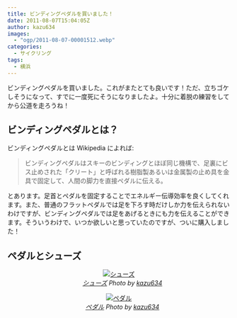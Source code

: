 ```yaml
---
title: ビンディングペダルを買いました！
date: 2011-08-07T15:04:05Z
author: kazu634
images:
  - "ogp/2011-08-07-00001512.webp"
categories:
  - サイクリング
tags:
  - 横浜
---
```

ビンディングペダルを買いました。これがまたとても良いです！ただ、立ちゴケしそうになって、すでに一度死にそうになりましたよ。十分に着脱の練習をしてから公道を走ろうね！

## ビンディングペダルとは？

ビンディングペダルとは Wikipedia によれば:

> ビンディングペダルはスキーのビンディングとほぼ同じ機構で、足裏にビス止めされた「クリート」と呼ばれる樹脂製あるいは金属製の止め具を金具で固定して、人間の脚力を直接ペダルに伝える。

とあります。足首とペダルを固定することでエネルギー伝導効率を良くしてくれます。また、普通のフラットペダルでは足を下ろす時だけしか力を伝えられないわけですが、ビンディングペダルでは足をあげるときにも力を伝えることができます。そういうわけで、いつか欲しいと思っていたのですが、ついに購入しました！

## ペダルとシューズ

<p style="text-align: center;">
<a href="http://www.flickr.com/photos/42332031%40N02/6014140102/" onclick="__gaTracker('send', 'event', 'outbound-article', 'http://www.flickr.com/photos/42332031%40N02/6014140102/', '');" title="シューズ by kazu634, on Flickr"  target="_blank"><img class="flickr_photo aligncenter" src="http://farm7.static.flickr.com/6123/6014140102_d1e9f798c4.jpg" alt="シューズ" /></a><br /> <cite class="flickr_photographer"><img src="http://www.flickr.com/favicon.ico" alt="" width="16" /><a href="http://www.flickr.com/photos/42332031%40N02/6014140102/" onclick="__gaTracker('send', 'event', 'outbound-article', 'http://www.flickr.com/photos/42332031%40N02/6014140102/', 'シューズ');">シューズ</a> Photo by <a href="http://www.flickr.com/photos/42332031%40N02/" onclick="__gaTracker('send', 'event', 'outbound-article', 'http://www.flickr.com/photos/42332031%40N02/', 'kazu634');">kazu634</a></cite>
</p>

<p style="text-align: center;">
<a href="http://www.flickr.com/photos/42332031%40N02/6014140258/" onclick="__gaTracker('send', 'event', 'outbound-article', 'http://www.flickr.com/photos/42332031%40N02/6014140258/', '');" title="ペダル by kazu634, on Flickr"  target="_blank"><img class="flickr_photo aligncenter" src="http://farm7.static.flickr.com/6024/6014140258_ca88a1a193.jpg" alt="ペダル" /></a><br /> <cite class="flickr_photographer"><img src="http://www.flickr.com/favicon.ico" alt="" width="16" /><a href="http://www.flickr.com/photos/42332031%40N02/6014140258/" onclick="__gaTracker('send', 'event', 'outbound-article', 'http://www.flickr.com/photos/42332031%40N02/6014140258/', 'ペダル');">ペダル</a> Photo by <a href="http://www.flickr.com/photos/42332031%40N02/" onclick="__gaTracker('send', 'event', 'outbound-article', 'http://www.flickr.com/photos/42332031%40N02/', 'kazu634');">kazu634</a></cite>
</p>
